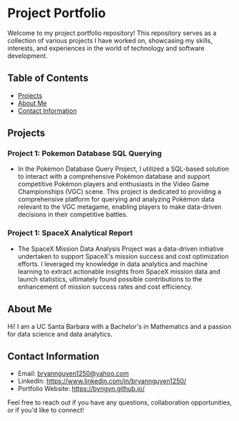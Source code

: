 # Project Portfolio

Welcome to my project portfolio repository! This repository serves as a collection of various projects I have worked on, showcasing my skills, interests, and experiences in the world of technology and software development.

## Table of Contents
- [Projects](#projects)
- [About Me](#about-me)
- [Contact Information](#contact-information)

## Projects

### Project 1: Pokemon Database SQL Querying
- In the Pokémon Database Query Project, I utilized a SQL-based solution to interact with a comprehensive Pokémon database and support competitive Pokémon players and enthusiasts in the Video Game Championships (VGC) scene. This project is dedicated to providing a comprehensive platform for querying and analyzing Pokémon data relevant to the VGC metagame, enabling players to make data-driven decisions in their competitive battles.

### Project 1: SpaceX Analytical Report
- The SpaceX Mission Data Analysis Project was a data-driven initiative undertaken to support SpaceX's mission success and cost optimization efforts. I leveraged my knowledge in data analytics and machine learning to extract actionable insights from SpaceX mission data and launch statistics, ultimately found possible contributions to the enhancement of mission success rates and cost efficiency.

## About Me

Hi! I am a UC Santa Barbara with a Bachelor's in Mathematics and a passion for data science and data analytics.

## Contact Information

- Email: bryannguyen1250@yahoo.com
- LinkedIn: https://www.linkedin.com/in/bryannguyen1250/
- Portfolio Website: https://byngyn.github.io/

Feel free to reach out if you have any questions, collaboration opportunities, or if you'd like to connect!
